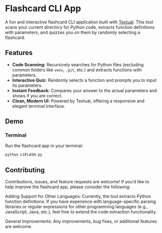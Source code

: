 # Flashcard CLI App

A fun and interactive flashcard CLI application built with [Textual](https://textual.textualize.io/). This tool scans your current directory for Python code, extracts function definitions with parameters, and quizzes you on them by randomly selecting a flashcard.

## Features

- **Code Scanning:** Recursively searches for Python files (excluding common folders like `venv`, `.git`, etc.) and extracts functions with parameters.
- **Interactive Quiz:** Randomly selects a function and prompts you to input its parameters.
- **Instant Feedback:** Compares your answer to the actual parameters and shows if you are correct.
- **Clean, Modern UI:** Powered by Textual, offering a responsive and elegant terminal interface.

## Demo 

### Terminal
Run the flashcard app in your terminal:

```bash
python LSFLASH.py
```
## Contributing
Contributions, issues, and feature requests are welcome!
If you’d like to help improve the flashcard app, please consider the following:

Adding Support for Other Languages:
Currently, the tool extracts Python function definitions. If you have experience with language-specific parsing libraries or regular expressions for other programming languages (e.g., JavaScript, Java, etc.), feel free to extend the code extraction functionality.

General Improvements:
Any improvements, bug fixes, or additional features are welcome.
